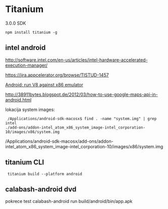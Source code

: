 Titanium
========

3.0.0 SDK

    npm install titanium -g

## intel android

http://software.intel.com/en-us/articles/intel-hardware-accelerated-execution-manager/

https://jira.appcelerator.org/browse/TISTUD-1457

[Android: run V8 against x86 emulator](https://jira.appcelerator.org/browse/TIMOB-9170)


http://38911bytes.blogspot.de/2012/03/how-to-use-google-maps-api-in-android.html


lokacija system images:

     /Applications/android-sdk-macosx$ find . -name "system.img" | grep intel
    ./add-ons/addon-intel_atom_x86_system_image-intel_corporation-10/images/x86/system.img

/Applications/android-sdk-macosx/add-ons/addon-intel_atom_x86_system_image-intel_corporation-10/images/x86/system.img


## titanium CLI

     titanium build --platform android


## calabash-android dvd

pokrece test
    calabash-android run build/android/bin/app.apk

